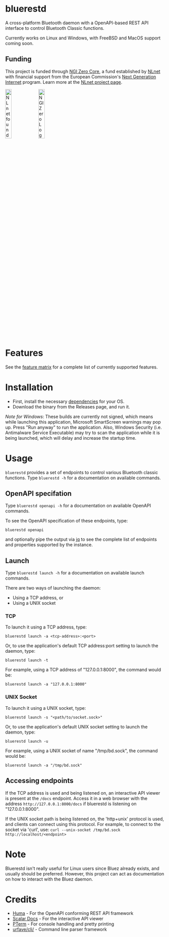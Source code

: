 # bluerestd

A cross-platform Bluetooth daemon with a OpenAPI-based REST API interface to control Bluetooth Classic functions.

Currently works on Linux and Windows, with FreeBSD and MacOS support coming soon.

## Funding

This project is funded through [NGI Zero Core](https://nlnet.nl/core), a fund established by [NLnet](https://nlnet.nl) with financial support from the European Commission's [Next Generation Internet](https://ngi.eu) program. Learn more at the [NLnet project page](https://nlnet.nl/project/bluetuith).

[<img src="https://nlnet.nl/logo/banner.png" alt="NLnet foundation logo" width="20%" />](https://nlnet.nl)
[<img src="https://nlnet.nl/image/logos/NGI0_tag.svg" alt="NGI Zero Logo" width="20%" />](https://nlnet.nl/core)

# Features
See the [feature matrix](https://github.com/bluetuith-org/bluetooth-classic?tab=readme-ov-file#feature-matrix) for a complete
list of currently supported features.

# Installation
- First, install the necessary [dependencies](https://github.com/bluetuith-org/bluetooth-classic?tab=readme-ov-file#dependencies) for your OS.
- Download the binary from the Releases page, and run it.

_Note for Windows_:
These builds are currently not signed, which means while launching this application,
Microsoft SmartScreen warnings may pop up. Press "Run anyway" to run the application.
Also, Windows Security (i.e. Antimalware Service Executable) may try to scan the application while it is being launched,
which will delay and increase the startup time.

# Usage
`bluerestd` provides a set of endpoints to control various Bluetooth classic functions.
Type `bluerestd -h` for a documentation on available commands.

## OpenAPI specifation
Type `bluerestd openapi -h` for a documentation on available OpenAPI commands.

To see the OpenAPI specification of these endpoints, type:
```
bluerestd openapi
```
and optionally pipe the output via [jq](https://jqlang.org/) to see the complete list of endpoints and
properties supported by the instance.

## Launch
Type `bluerestd launch -h` for a documentation on available launch commands.

There are two ways of launching the daemon:
- Using a TCP address, or
- Using a UNIX socket

### TCP
To launch it using a TCP address, type:
```
bluerestd launch -a <tcp-address>:<port>
```

Or, to use the application's default TCP address:port setting to launch the daemon, type:
```
bluerestd launch -t
```

For example, using a TCP address of "127.0.0.1:8000", the command would be:
```
bluerestd launch -a "127.0.0.1:8000"
```

### UNIX Socket 
To launch it using a UNIX socket, type:
```
bluerestd launch -s "<path/to/socket.sock>"
```

Or, to use the application's default UNIX socket setting to launch the daemon, type:
```
bluerestd launch -u
```

For example, using a UNIX socket of name "/tmp/bd.sock", the command would be:
```
bluerestd launch -a "/tmp/bd.sock"
```

## Accessing endpoints
If the TCP address is used and being listened on, an interactive API viewer
is present at the `/docs` endpoint. Access it in a web browser with the address
`http://127.0.0.1:8000/docs` if bluerestd is listening on "127.0.0.1:8000".

If the UNIX socket path is being listened on, the 'http+unix' protocol is used, and clients can connect using this protocol.
For example, to connect to the socket via 'curl', use:
`curl --unix-socket /tmp/bd.sock http://localhost/<endpoint>`

# Note
Bluerestd isn't really useful for Linux users since Bluez already exists, and usually should be preferred.
However, this project can act as documentation on how to interact with the Bluez daemon. 

# Credits
- [Huma](https://huma.rocks/) - For the OpenAPI conforming REST API framework
- [Scalar Docs](https://github.com/scalar/scalar) - For the interactive API viewer
- [PTerm](https://github.com/pterm/pterm) - For console handling and pretty printing
- [urfave/cli/](github.com/urfave/cli) - Command line parser framework